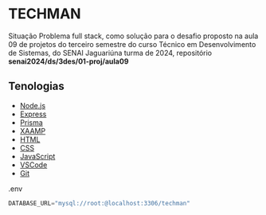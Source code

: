 # TECHMAN
Situação Problema full stack, como solução para o desafio proposto na aula 09 de projetos do terceiro semestre do curso Técnico em Desenvolvimento de Sistemas, do SENAI Jaguariúna turma de 2024, repositório **senai2024/ds/3des/01-proj/aula09**

## Tenologias
- [Node.js](https://nodejs.org/)
- [Express](https://expressjs.com/)
- [Prisma](https://www.prisma.io/)
- [XAAMP](https://www.apachefriends.org/pt_br/index.html)
- [HTML](https://developer.mozilla.org/pt-BR/docs/Web/HTML)
- [CSS](https://developer.mozilla.org/pt-BR/docs/Web/CSS)
- [JavaScript](https://developer.mozilla.org/pt-BR/docs/Web/JavaScript)
- [VSCode](https://code.visualstudio.com/)
- [Git](https://git-scm.com/)

.env
```js
DATABASE_URL="mysql://root:@localhost:3306/techman"
```